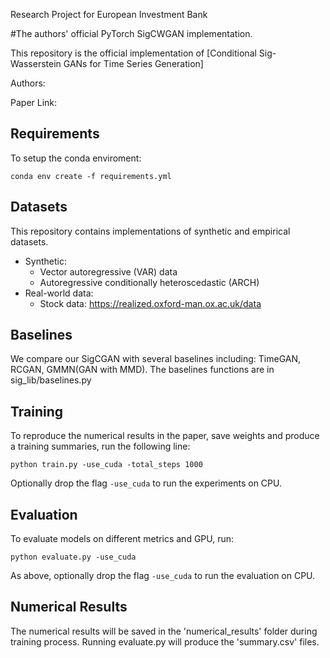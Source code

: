 Research Project for European Investment Bank

#The authors' official PyTorch SigCWGAN implementation.

This repository is the official implementation of [Conditional Sig-Wasserstein GANs for Time Series Generation]

Authors:

Paper Link:

## Requirements

To setup the conda enviroment:

```setup
conda env create -f requirements.yml
```

## Datasets

This repository contains implementations of synthetic and empirical datasets.

- Synthetic:
    - Vector autoregressive (VAR) data
    - Autoregressive conditionally heteroscedastic (ARCH)
- Real-world data:
    - Stock data: https://realized.oxford-man.ox.ac.uk/data

## Baselines

We compare our SigCGAN with several baselines including: TimeGAN, RCGAN, GMMN(GAN with MMD). The baselines functions are in sig_lib/baselines.py


## Training

To reproduce the numerical results in the paper, save weights and produce a training summaries, run the following line:

```train
python train.py -use_cuda -total_steps 1000
```
Optionally drop the flag ```-use_cuda``` to run the experiments on CPU.


## Evaluation

To evaluate models on different metrics and GPU, run:

```eval
python evaluate.py -use_cuda
```
As above, optionally drop the flag ```-use_cuda``` to run the evaluation on CPU.

## Numerical Results

The numerical results will be saved in the 'numerical_results' folder during training process. Running evaluate.py will produce the 'summary.csv' files.
